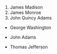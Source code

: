 1. James Madison
1. James Monroe
1. John Quincy Adams

- George Washington
* John Adams
+ Thomas Jefferson